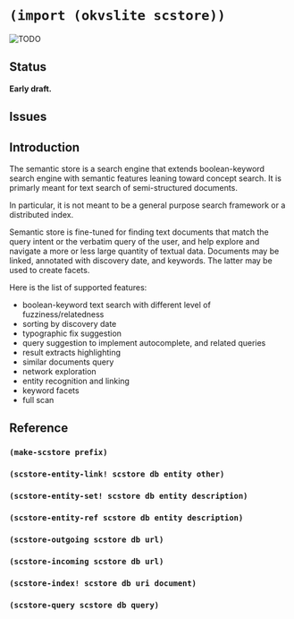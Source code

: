 # `(import (okvslite scstore))`

![TODO](TODO)

## Status

**Early draft.**

## Issues

## Introduction

The semantic store is a search engine that extends boolean-keyword
search engine with semantic features leaning toward concept search.
It is primarly meant for text search of semi-structured documents.

In particular, it is not meant to be a general purpose search
framework or a distributed index.

Semantic store is fine-tuned for finding text documents that match the
query intent or the verbatim query of the user, and help explore and
navigate a more or less large quantity of textual data. Documents may
be linked, annotated with discovery date, and keywords. The latter may
be used to create facets.

Here is the list of supported features:

- boolean-keyword text search with different level of
  fuzziness/relatedness
- sorting by discovery date
- typographic fix suggestion
- query suggestion to implement autocomplete, and related queries
- result extracts highlighting
- similar documents query
- network exploration
- entity recognition and linking
- keyword facets
- full scan

## Reference

### `(make-scstore prefix)`

### `(scstore-entity-link! scstore db entity other)`

### `(scstore-entity-set! scstore db entity description)`

### `(scstore-entity-ref scstore db entity description)`

### `(scstore-outgoing scstore db url)`

### `(scstore-incoming scstore db url)`

### `(scstore-index! scstore db uri document)`

### `(scstore-query scstore db query)`

